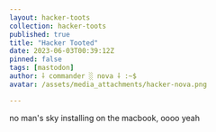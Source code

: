 ```yaml
---
layout: hacker-toots
collection: hacker-toots
published: true
title: "Hacker Tooted"
date: 2023-06-03T00:39:12Z
pinned: false
tags: [mastodon]
author: ⸸ commander ░ nova ⸸ :~$
avatar: /assets/media_attachments/hacker-nova.png

---
```


<p>no man&#39;s sky installing on the macbook, oooo yeah</p>



